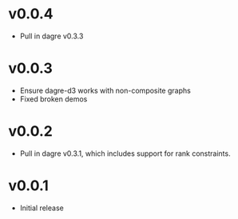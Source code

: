 v0.0.4
======

* Pull in dagre v0.3.3

v0.0.3
======

* Ensure dagre-d3 works with non-composite graphs
* Fixed broken demos

v0.0.2
======

* Pull in dagre v0.3.1, which includes support for rank constraints.

v0.0.1
======

* Initial release
